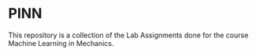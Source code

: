 # PINN

This repository is a collection of the Lab Assignments done for the course Machine Learning in Mechanics.
